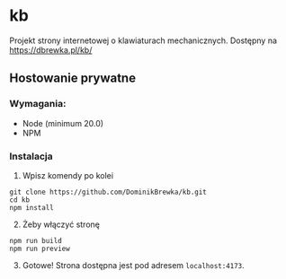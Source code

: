# kb
Projekt strony internetowej o klawiaturach mechanicznych.
Dostępny na https://dbrewka.pl/kb/

## Hostowanie prywatne 
### Wymagania:
 - Node (minimum 20.0)
 - NPM

### Instalacja
1. Wpisz komendy po kolei
```
git clone https://github.com/DominikBrewka/kb.git
cd kb
npm install
```
2. Żeby włączyć stronę
```
npm run build
npm run preview
``` 
3. Gotowe! Strona dostępna jest pod adresem `localhost:4173`.